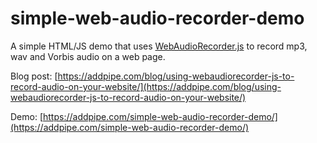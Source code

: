 # simple-web-audio-recorder-demo
A simple HTML/JS demo that uses [WebAudioRecorder.js](https://github.com/higuma/web-audio-recorder-js) to record mp3, wav and Vorbis audio on a web page.

Blog post: [https://addpipe.com/blog/using-webaudiorecorder-js-to-record-audio-on-your-website/](https://addpipe.com/blog/using-webaudiorecorder-js-to-record-audio-on-your-website/)

Demo: [https://addpipe.com/simple-web-audio-recorder-demo/](https://addpipe.com/simple-web-audio-recorder-demo/)
